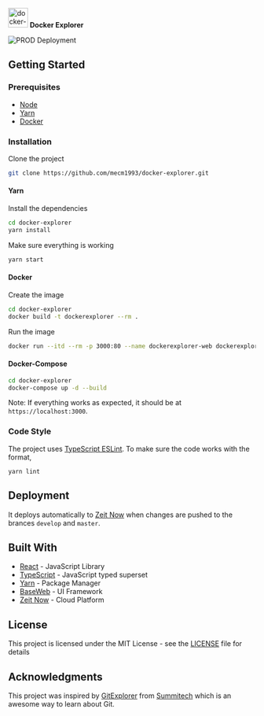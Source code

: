 <img alt="docker-explorer-logo" src="https://dockerexplorer.now.sh/logo512.png" width="40" /> **Docker Explorer**

![PROD Deployment](https://github.com/mecm1993/docker-explorer/workflows/PROD%20Deployment/badge.svg?branch=master)

## Getting Started

### Prerequisites

 - [Node](https://nodejs.org/en/)
 - [Yarn](https://yarnpkg.com/)
 - [Docker](https://www.docker.com/)

### Installation

Clone the project

```bash
git clone https://github.com/mecm1993/docker-explorer.git
```

#### Yarn

Install the dependencies

```bash
cd docker-explorer
yarn install
```

Make sure everything is working

```bash
yarn start
```

#### Docker

Create the image

```bash
cd docker-explorer
docker build -t dockerexplorer --rm .
```

Run the image

```bash 
docker run --itd --rm -p 3000:80 --name dockerexplorer-web dockerexplorer
```

#### Docker-Compose

```bash
cd docker-explorer
docker-compose up -d --build
```

Note: If everything works as expected, it should be at `https://localhost:3000`.

### Code Style

The project uses [TypeScript ESLint](https://github.com/typescript-eslint/typescript-eslint). To make sure the code works with the format,

```
yarn lint
```

## Deployment

It deploys automatically to [Zeit Now](https://zeit.co/home) when changes are pushed to the brances `develop` and `master`.

## Built With

* [React](https://reactjs.org/docs/create-a-new-react-app.html) - JavaScript Library
* [TypeScript](https://www.typescriptlang.org/) - JavaScript typed superset
* [Yarn](https://yarnpkg.com/) - Package Manager
* [BaseWeb](https://baseweb.design/) - UI Framework
* [Zeit Now](https://zeit.co/home) - Cloud Platform

## License

This project is licensed under the MIT License - see the [LICENSE](LICENSE) file for details

## Acknowledgments

This project was inspired by [GitExplorer](https://github.com/summitech/gitexplorer) from [Summitech](https://summitech.ng/) which is an awesome way to learn about Git.
